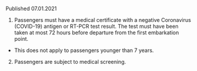 Published 07.01.2021
1. Passengers must have a medical certificate with a negative Coronavirus (COVID-19) antigen or RT-PCR test result. The test must have been taken at most 72 hours before departure from the first embarkation point.
- This does not apply to passengers younger than 7 years.
2. Passengers are subject to medical screening.


